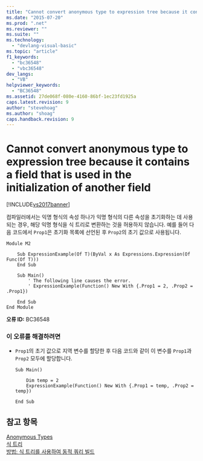 ```yaml
---
title: "Cannot convert anonymous type to expression tree because it contains a field that is used in the initialization of another field | Microsoft Docs"
ms.date: "2015-07-20"
ms.prod: ".net"
ms.reviewer: ""
ms.suite: ""
ms.technology: 
  - "devlang-visual-basic"
ms.topic: "article"
f1_keywords: 
  - "bc36548"
  - "vbc36548"
dev_langs: 
  - "VB"
helpviewer_keywords: 
  - "BC36548"
ms.assetid: 27de068f-080e-4160-86bf-1ec23fd1925a
caps.latest.revision: 9
author: "stevehoag"
ms.author: "shoag"
caps.handback.revision: 9
---
```

# Cannot convert anonymous type to expression tree because it contains a field that is used in the initialization of another field
[!INCLUDE[vs2017banner](../../../visual-basic/developing-apps/includes/vs2017banner.md)]

컴파일러에서는 익명 형식의 속성 하나가 익명 형식의 다른 속성을 초기화하는 데 사용되는 경우, 해당 익명 형식을 식 트리로 변환하는 것을 허용하지 않습니다.  예를 들어 다음 코드에서 `Prop1`은 초기화 목록에 선언된 후 `Prop2`의 초기 값으로 사용됩니다.  
  
```vb#  
Module M2  
  
    Sub ExpressionExample(Of T)(ByVal x As Expressions.Expression(Of Func(Of T)))  
    End Sub  
  
    Sub Main()  
        ' The following line causes the error.  
        ' ExpressionExample(Function() New With {.Prop1 = 2, .Prop2 = .Prop1})  
  
    End Sub  
End Module  
```  
  
 **오류 ID:** BC36548  
  
### 이 오류를 해결하려면  
  
-   `Prop1`의 초기 값으로 지역 변수를 할당한 후  다음 코드와 같이 이 변수를 `Prop1`과 `Prop2` 모두에 할당합니다.  
  
    ```  
    Sub Main()  
  
        Dim temp = 2  
        ExpressionExample(Function() New With {.Prop1 = temp, .Prop2 = temp})  
  
    End Sub  
    ```  
  
## 참고 항목  
 [Anonymous Types](../../../visual-basic/programming-guide/language-features/objects-and-classes/anonymous-types.md)   
 [식 트리](../Topic/Expression%20Trees%20\(C%23%20and%20Visual%20Basic\).md)   
 [방법: 식 트리를 사용하여 동적 쿼리 빌드](../Topic/How%20to:%20Use%20Expression%20Trees%20to%20Build%20Dynamic%20Queries%20\(C%23%20and%20Visual%20Basic\).md)